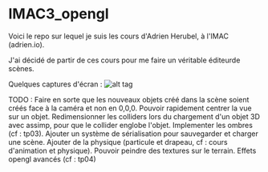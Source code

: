 # IMAC3_opengl

Voici le repo sur lequel je suis les cours d'Adrien Herubel, à l'IMAC (adrien.io). 

J'ai décidé de partir de ces cours pour me faire un véritable éditeurde scènes.

Quelques captures d'écran : 
![alt tag](https://github.com/florianLequertier/IMAC3_opengl/tree/td2-assimp/example_01.jpg?raw=true "example 01")


TODO : 
Faire en sorte que les nouveaux objets créé dans la scène soient créés face à la caméra et non en 0,0,0. 
Pouvoir rapidement centrer la vue sur un objet.
Redimensionner les colliders lors du chargement d'un objet 3D avec assimp, pour que le collider englobe l'objet.
Implementer les ombres (cf : tp03).
Ajouter un système de sérialisation pour sauvegarder et charger une scène. 
Ajouter de la physique (particule et drapeau, cf : cours d'animation et physique).
Pouvoir peindre des textures sur le terrain.
Effets opengl avancés (cf : tp04)
